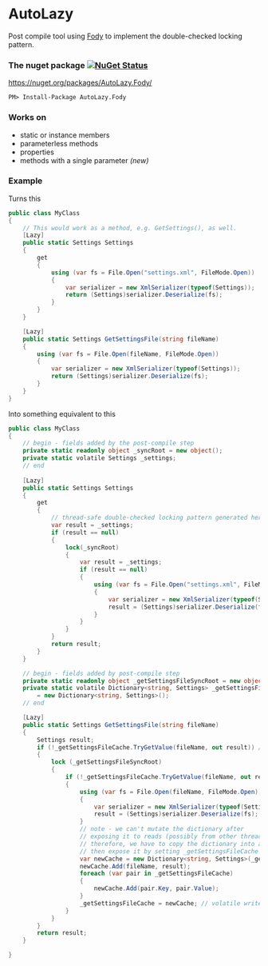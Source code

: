 # AutoLazy

Post compile tool using [Fody](https://github.com/Fody/Fody) to implement the double-checked locking pattern.

### The nuget package  [![NuGet Status](http://img.shields.io/nuget/v/AutoLazy.Fody.svg?style=flat)](https://www.nuget.org/packages/AutoLazy.Fody/)

https://nuget.org/packages/AutoLazy.Fody/

    PM> Install-Package AutoLazy.Fody

### Works on
* static or instance members
* parameterless methods
* properties
* methods with a single parameter *(new)*

### Example
Turns this
```c#
public class MyClass
{
	// This would work as a method, e.g. GetSettings(), as well.
	[Lazy]
	public static Settings Settings
	{
		get
		{
			using (var fs = File.Open("settings.xml", FileMode.Open))
			{
				var serializer = new XmlSerializer(typeof(Settings));
				return (Settings)serializer.Deserialize(fs);
			}
		}
	}

	[Lazy]
	public static Settings GetSettingsFile(string fileName)
	{
		using (var fs = File.Open(fileName, FileMode.Open))
		{
			var serializer = new XmlSerializer(typeof(Settings));
			return (Settings)serializer.Deserialize(fs);
		}
	}
}
```

Into something equivalent to this
```c#
public class MyClass
{
	// begin - fields added by the post-compile step
	private static readonly object _syncRoot = new object();
	private static volatile Settings _settings;
	// end
	
	[Lazy]
	public static Settings Settings
	{
		get
		{
			// thread-safe double-checked locking pattern generated here
			var result = _settings;
			if (result == null)
			{
				lock(_syncRoot)
				{
					var result = _settings;
					if (result == null)
					{
						using (var fs = File.Open("settings.xml", FileMode.Open))
						{
							var serializer = new XmlSerializer(typeof(Settings));
							result = (Settings)serializer.Deserialize(fs);
						}
					}
				}
			}
			return result;
		}
	}

	// begin - fields added by post-compile step
	private static readonly object _getSettingsFileSyncRoot = new object();
	private static volatile Dictionary<string, Settings> _getSettingsFileCache
		= new Dictionary<string, Settings>();
	// end

	[Lazy]
	public static Settings GetSettingsFile(string fileName)
	{
		Settings result;
		if (!_getSettingsFileCache.TryGetValue(fileName, out result)) // volatile read
		{
			lock (_getSettingsFileSyncRoot)
			{
				if (!_getSettingsFileCache.TryGetValue(fileName, out result))
				{
					using (var fs = File.Open(fileName, FileMode.Open))
					{
						var serializer = new XmlSerializer(typeof(Settings));
						result = (Settings)serializer.Deserialize(fs);
					}
					// note - we can't mutate the dictionary after
					// exposing it to reads (possibly from other threads)
					// therefore, we have to copy the dictionary into a new one
					// then expose it by setting _getSettingsFileCache
					var newCache = new Dictionary<string, Settings>(_getSettingsFileCache.Count + 1);
					newCache.Add(fileName, result);
					foreach (var pair in _getSettingsFileCache)
					{
						newCache.Add(pair.Key, pair.Value);
					}
					_getSettingsFileCache = newCache; // volatile write
				}
			}
		}
		return result;
	}

}
```
